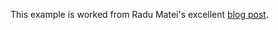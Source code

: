 
This example is worked from Radu Matei's excellent [blog post](https://radu-matei.com/blog/intro-wasm-components/).
